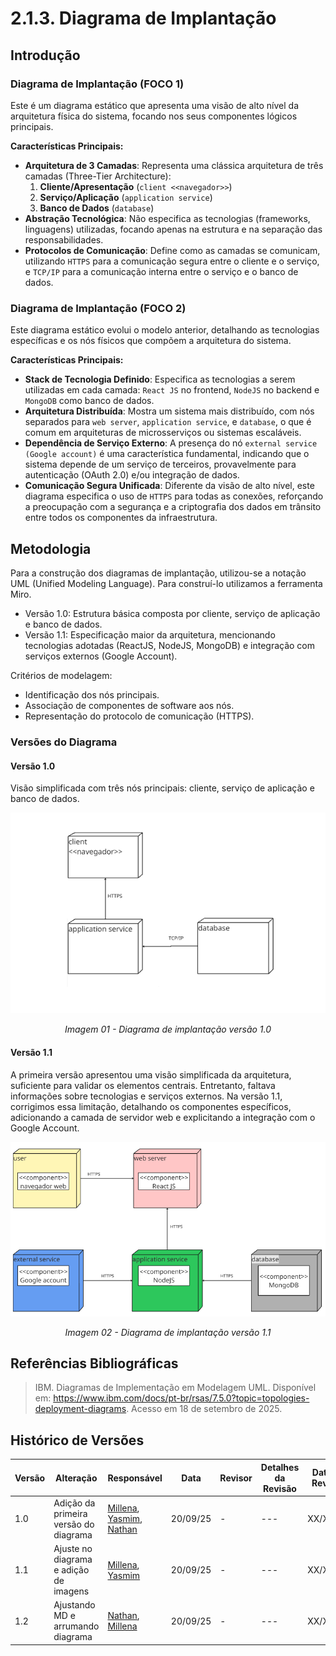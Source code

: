 # 2.1.3. Diagrama de Implantação

## Introdução

### Diagrama de Implantação (FOCO 1)

Este é um diagrama estático que apresenta uma visão de alto nível da arquitetura física do sistema, focando nos seus componentes lógicos principais.

**Características Principais:**

* **Arquitetura de 3 Camadas**: Representa uma clássica arquitetura de três camadas (Three-Tier Architecture):
    1.  **Cliente/Apresentação** (`client <<navegador>>`)
    2.  **Serviço/Aplicação** (`application service`)
    3.  **Banco de Dados** (`database`)
* **Abstração Tecnológica**: Não especifica as tecnologias (frameworks, linguagens) utilizadas, focando apenas na estrutura e na separação das responsabilidades.
* **Protocolos de Comunicação**: Define como as camadas se comunicam, utilizando `HTTPS` para a comunicação segura entre o cliente e o serviço, e `TCP/IP` para a comunicação interna entre o serviço e o banco de dados.

### Diagrama de Implantação (FOCO 2)

Este diagrama estático evolui o modelo anterior, detalhando as tecnologias específicas e os nós físicos que compõem a arquitetura do sistema.

**Características Principais:**

* **Stack de Tecnologia Definido**: Especifica as tecnologias a serem utilizadas em cada camada: `React JS` no frontend, `NodeJS` no backend e `MongoDB` como banco de dados.
* **Arquitetura Distribuída**: Mostra um sistema mais distribuído, com nós separados para `web server`, `application service`, e `database`, o que é comum em arquiteturas de microsserviços ou sistemas escaláveis.
* **Dependência de Serviço Externo**: A presença do nó `external service (Google account)` é uma característica fundamental, indicando que o sistema depende de um serviço de terceiros, provavelmente para autenticação (OAuth 2.0) e/ou integração de dados.
* **Comunicação Segura Unificada**: Diferente da visão de alto nível, este diagrama especifica o uso de `HTTPS` para todas as conexões, reforçando a preocupação com a segurança e a criptografia dos dados em trânsito entre todos os componentes da infraestrutura.


## Metodologia

Para a construção dos diagramas de implantação, utilizou-se a notação UML (Unified Modeling Language). Para construí-lo utilizamos a ferramenta Miro.

- Versão 1.0: Estrutura básica composta por cliente, serviço de aplicação e banco de dados.
- Versão 1.1: Especificação maior da arquitetura, mencionando tecnologias adotadas (ReactJS, NodeJS, MongoDB) e integração com serviços externos (Google Account).

Critérios de modelagem:

- Identificação dos nós principais.
- Associação de componentes de software aos nós.
- Representação do protocolo de comunicação (HTTPS).

### Versões do Diagrama

#### Versão 1.0

Visão simplificada com três nós principais: cliente, serviço de aplicação e banco de dados.


<div align="center">
  <img src="../Assets/diagrama-implantacao-v1.png" width="800" alt="Diagrama">
  <p><em>Imagem 01 - Diagrama de implantação versão 1.0 </em></p>
</div>


#### Versão 1.1

A primeira versão apresentou uma visão simplificada da arquitetura, suficiente para validar os elementos centrais. Entretanto, faltava informações sobre tecnologias e serviços externos.
Na versão 1.1, corrigimos essa limitação, detalhando os componentes específicos, adicionando a camada de servidor web e explicitando a integração com o Google Account.

<div align="center">
  <img src="../Assets/diagrama-implantacao-v1.1.png" width="800" alt="Diagrama">
  <p><em>Imagem 02 - Diagrama de implantação versão 1.1 </em></p>
</div>

## Referências Bibliográficas

> IBM. Diagramas de Implementação em Modelagem UML. Disponível em: https://www.ibm.com/docs/pt-br/rsas/7.5.0?topic=topologies-deployment-diagrams. Acesso em 18 de setembro de 2025.

## Histórico de Versões

| Versão | Alteração | Responsável | Data | Revisor |  Detalhes da Revisão | Data da Revisão |
|--------|-----------|-------------|------|---------|----------------------|-----------------|
| 1.0 | Adição da primeira versão do diagrama | [Millena](https://github.com/MillenaQueiroz), [Yasmim](https://github.com/yaskisoba), [Nathan](https://github.com/nateejpg) | 20/09/25 | - | ---  | XX/XX/XX |
| 1.1 | Ajuste no diagrama e adição de imagens | [Millena](https://github.com/MillenaQueiroz), [Yasmim](https://github.com/yaskisoba) | 20/09/25 | - | ---  | XX/XX/XX |
| 1.2 | Ajustando MD e arrumando diagrama | [Nathan](https://github.com/nateejpg), [Millena](https://github.com/MillenaQueiroz) | 20/09/25 | - | ---  | XX/XX/XX |